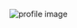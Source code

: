 ![profile image](https://avatars.githubusercontent.com/u/83037473?s=400&u=a42198b960928dd9b01879368fb45abfcadc8e08&v=4)
